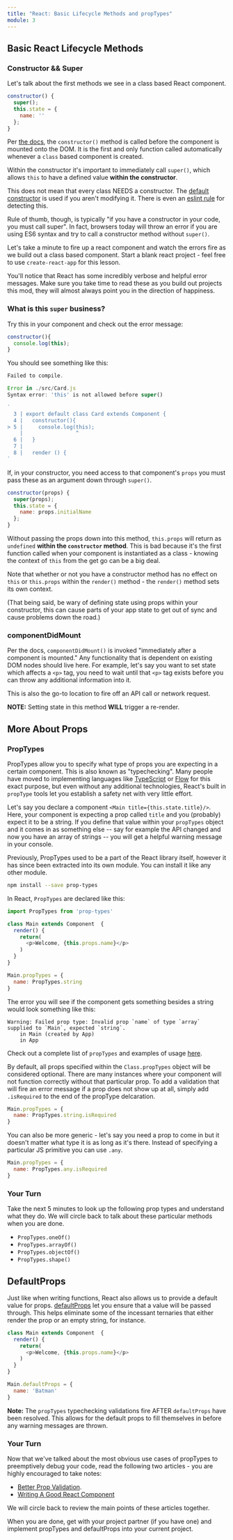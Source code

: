 ```yaml
---
title: "React: Basic Lifecycle Methods and propTypes"
module: 3
---
```


## Basic React Lifecycle Methods

### Constructor && Super

Let's talk about the first methods we see in a class based React component.  

```js
constructor() {
  super();
  this.state = {
    name: ''
  };
}
```

Per [the docs](https://facebook.github.io/react/docs/react-component.html#constructor), the `constructor()` method is called before the component is mounted onto the DOM. It is the first and only function called automatically whenever a `class` based component is created.  

Within the constructor it's important to immediately call `super()`, which allows `this` to have a defined value **within the constructor**. 

This does not mean that every class NEEDS a constructor. The [default constructor](https://developer.mozilla.org/en-US/docs/Web/JavaScript/Reference/Classes/constructor#Default_constructors) is used if you aren't modifying it. There is even an [eslint rule](http://eslint.org/docs/rules/no-useless-constructor) for detecting this.

Rule of thumb, though, is typically "if you have a constructor in your code, you must call super". In fact, browsers today will throw an error if you are using ES6 syntax and try to call a constructor method without `super()`.

Let's take a minute to fire up a react component and watch the errors fire as we build out a class based component. Start a blank react project - feel free to use `create-react-app` for this lesson.  

You'll notice that React has some incredibly verbose and helpful error messages. Make sure you take time to read these as you build out projects this mod, they will almost always point you in the direction of happiness.  

### What is this `super` business?  

Try this in your component and check out the error message:

```js
constructor(){
  console.log(this);
}
```

You should see something like this:  

```js
Failed to compile.

Error in ./src/Card.js
Syntax error: 'this' is not allowed before super()

`
  3 | export default class Card extends Component {
  4 |   constructor(){
> 5 |     console.log(this);
    |                 ^
  6 |   }
  7 |
  8 |   render () {
`
```

If, in your constructor, you need access to that component's `props` you must pass these as an argument down through `super()`.

```js
constructor(props) {
  super(props);
  this.state = {
    name: props.initialName
  };
}
```

Without passing the props down into this method, `this.props` will return as `undefined` **within the `constructor` method**.  This is bad because it's the first function called when your component is instantiated as a class - knowing the context of `this` from the get go can be a big deal.   

Note that whether or not you have a constructor method has no effect on `this` or `this.props` within the `render()` method - the `render()` method sets its own context.  

(That being said, be wary of defining state using props within your constructor, this can cause parts of your app state to get out of sync and cause problems down the road.)

### componentDidMount

Per the docs, `componentDidMount()` is invoked "immediately after a component is mounted." Any functionality that is dependent on existing DOM nodes should live here. For example, let's say you want to set state which affects a `<p>` tag, you need to wait until that `<p>` tag exists before you can throw any additional information into it.

This is also the go-to location to fire off an API call or network request.  

**NOTE:** Setting state in this method **WILL** trigger a re-render.

## More About Props

### PropTypes

PropTypes allow you to specify what type of props you are expecting in a certain component. This is also known as "typechecking". Many people have moved to implementing languages like [TypeScript](https://www.typescriptlang.org/) or [Flow](https://flowtype.org/) for this exact purpose, but even without any additional technologies, React's built in `propType` tools let you establish a safety net with very little effort.  

Let's say you declare a component `<Main title={this.state.title}/>`. Here, your component is expecting a prop called `title` and you (probably) expect it to be a string. If you define that value within your `propTypes` object and it comes in as something else -- say for example the API changed and now you have an array of strings -- you will get a helpful warning message in your console.  

Previously, PropTypes used to be a part of the React library itself, however it has since been extracted into its own
module. You can install it like any other module. 

```sh
npm install --save prop-types
```

In React, `PropTypes` are declared like this:

```js
import PropTypes from 'prop-types'

class Main extends Component  {
  render() {
    return(
      <p>Welcome, {this.props.name}</p>
    )
  }
}

Main.propTypes = {
  name: PropTypes.string
}
```

The error you will see if the component gets something besides a string would look something like this:  

```
Warning: Failed prop type: Invalid prop `name` of type `array` supplied to `Main`, expected `string`.
    in Main (created by App)
    in App
```

Check out a complete list of `propTypes` and examples of usage [here](https://facebook.github.io/react/docs/typechecking-with-proptypes.html#react.proptypes).  

By default, all props specified within the `Class.propTypes` object will be considered optional. There are many instances where your component will not function correctly without that particular prop. To add a validation that will fire an error message if a prop does not show up at all, simply add `.isRequired` to the end of the propType delcaration.  


```js
Main.propTypes = {
  name: PropTypes.string.isRequired
}
```

You can also be more generic - let's say you need a prop to come in but it doesn't matter what type it is as long as it's there. Instead of specifying a particular JS primitive you can use `.any`.

```js
Main.propTypes = {
  name: PropTypes.any.isRequired
}
```


### Your Turn

Take the next 5 minutes to look up the following prop types and understand what they do. We will circle back to talk about these particular methods when you are done.  

- `PropTypes.oneOf()`  
- `PropTypes.arrayOf()`  
- `PropTypes.objectOf()`  
- `PropTypes.shape()`  


## DefaultProps

Just like when writing functions, React also allows us to provide a default value for props. [defaultProps](https://facebook.github.io/react/docs/typechecking-with-proptypes.html#default-prop-values) let you ensure that a value will be passed through. This helps eliminate some of the incessant ternaries that either render the prop or an empty string, for instance.  

```js
class Main extends Component  {
  render() {
    return(
      <p>Welcome, {this.props.name}</p>
    )
  }
}

Main.defaultProps = {
  name: 'Batman'
}
```  

**Note:** The `propTypes` typechecking validations fire AFTER `defaultProps` have been resolved. This allows for the default props to fill themselves in before any warning messages are thrown.  


### Your Turn  

Now that we've talked about the most obvious use cases of propTypes to preemptively debug your code, read the following two articles - you are highly encouraged to take notes:  
- [Better Prop Validation](https://medium.com/@MoeSattler/better-prop-validation-in-react-cc83590d311f#.8z6wszfzn).  
- [Writing A Good React Component](https://thoughts.travelperk.com/writing-a-good-react-component-59624ed40b8e#.64wzjk4qc)  

We will circle back to review the main points of these articles together.  

When you are done, get with your project partner (if you have one) and implement propTypes and defaultProps into your current project.  
